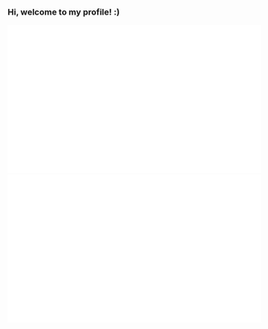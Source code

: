 ### Hi, welcome to my profile! :)

![](https://raw.githubusercontent.com/syandelbart/github-stats/master/generated/overview.svg#gh-dark-mode-only)
![](https://raw.githubusercontent.com/syandelbart/github-stats/master/generated/languages.svg#gh-dark-mode-only)
